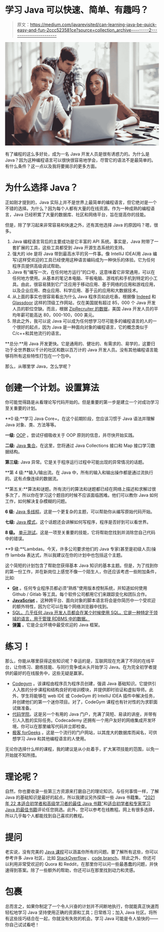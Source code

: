 # 学习 Java 可以快速、简单、有趣吗？

> 原文：<https://medium.com/javarevisited/can-learning-java-be-quick-easy-and-fun-2ccc523581ce?source=collection_archive---------2----------------------->

![](img/bf082f4187abe822a8cee76ee242dee5.png)

有了编程的这么多好处，成为一名 Java 开发人员是很有诱惑力的。为什么是 Java？因为这种编程语言可以很快很容易地学会，尽管它的语法不是最简单的。有什么条件？这一点以及我将要揭示的更多方面。

# 为什么选择 Java？

正如刚才提到的，Java 实际上并不是世界上最简单的编程语言，但它绝对是一个不错的选择。为什么？因为每个人都有大量的在线资源。作为一种成熟的编程语言，Java 已经积累了大量的数据库、社区和网络平台，旨在提高你的技能。

但是，除了学习起来非常容易和快速之外，还有其他选择 Java 的原因吗？嗯，很多。

1.  Java 编程语言背后的主要成功是它丰富的 API 系统。事实是，Java 附带了一套扩展的工具，这些工具都受到 Java 开源生态系统的支持。
2.  强大的 ide 是将 Java 带到最高水平的另一件事。像 IntelliJ IDEA(用 Java 编写)这样受欢迎的工具已经使用这种语言编码成为一种快乐的体验。它为任何程序员提供高级调试帮助。
3.  Java 有“编写一次，在任何地方运行”的口号，这意味着它非常通用，可以在任何地方使用。从基本的笔记本电脑、平板电脑、游戏机和手机到特定的小工具。由此，很容易猜到它广泛应用于移动应用、基于网络的应用和游戏应用，以及企业应用、商业应用、科学应用、基于云的应用和大数据技术。
4.  从上面的事实也很容易看出为什么 Java 程序员如此吃香。根据像 [Indeed](https://www.indeed.com/) 和 [Glassdoor](https://www.glassdoor.com/) 这样的顶级工作网站，仅在美国就有超过 85，000 个 Java 开发人员的职位空缺。而且，根据 [ZipRecruiter 的数据](https://www.ziprecruiter.com/Salaries/JAVA-Android-Developer-Salary)，美国 Java 开发人员的平均年薪可能高达 80，000-100，000 美元。
5.  除此之外，我可以说 Java 可以成为任何想学习尽可能多的编程语言的人的一个很好的起点，因为 Java 是一种面向对象的编程语言，它的概念类似于 C/c++和其他流行的语言。

**总分:**用 Java 开发更快。它是通用的、健壮的、有需求的、易学的，这要归功于全世界数以千计的社区和数以百万计的 Java 开发人员。没有其他编程语言能够将所有这些特性打包在一个包中。

那么，从哪里学 Java，怎么学呢？

# 创建一个计划。设置算法

你可能觉得路是从看理论写代码开始的。但是重要的第一步是建立一个对成功学习至关重要的计划。

**0 级:**学习 Java Core+。在这个前期阶段，您应该习惯于 Java 语法并理解 Java 对象、类、方法等等。

**一级:** [OOP](/javarevisited/6-best-object-oriented-programming-books-and-courses-for-beginners-d46235cbda49) 。尝试仔细吸收关于 OOP 原则的信息，并尽快开始实践。

**二级:** [Java 集合](/javarevisited/7-best-java-collections-and-stream-api-courses-for-beginners-in-2020-3ad18d52c38)。在这里，您将通过 Java Collections 接口和 Map 接口学习数据结构。

**第三级:** Java 异常。它是关于程序运行过程中可能出现的异常情况的话题。

**第 4 级:**输入/输出流。在 Java 中，所有的输入和输出操作都是通过流执行的。这有点像连续的数据流。

**第五关:**算法和谜题。所有流行的算法和谜题都已经在网络上描述和求解过很多次了，所以你在学习这个题目的时候不应该面临困难。他们可以教你 Java 如何工作，如何解决复杂模糊的问题。

**6 级:** [Java 多线程](/javarevisited/8-best-multithreading-and-concurrency-courses-for-experienced-java-developers-8acfd3b25094)。这是一个更复杂的主题，可以帮助你从编写原始代码开始。

**七级:** [Java 模式](/javarevisited/7-best-online-courses-to-learn-object-oriented-design-pattern-in-java-749b6399af59)。这个话题还会讲解如何写程序，程序是否好到可以看世界。

**8 级。** [单元测试](/javarevisited/5-courses-to-learn-junit-and-mockito-in-2019-best-of-lot-f217d8b93688)。这是一项至关重要的技能，它将帮助您找到并消除您自己代码中的错误。

**9 级:**Lambdas。今天，许多公司要求他们的 Java 专家(甚至是初级人员)操作 lambda 表达式，所以我建议在你的计划中也包括这个主题。

这个简短的计划包含了帮助您获得基本 Java 知识的基本主题。但是，为了找到你的第一份工作，并在新岗位上感觉不像一个陌生人，你还应该考虑一些附加条件，比如:

*   [**Git**](/javarevisited/11-best-online-places-to-learn-git-for-beginners-in-2021-6dc2b7c6ef48) 。任何专业程序员都必须“熟练”使用版本控制系统，并知道如何使用 Github / Gitlab 等工具。每个软件公司都用它们来跟踪变化和团队合作。
*   [**JavaScript**](/javarevisited/my-favorite-free-tutorials-and-courses-to-learn-javascript-8f4d0a71faf2) 。这种跨平台、面向对象的脚本语言将会是你简历中一个受欢迎的额外特性，因为它可以在每个网络浏览器中找到。
*   [SQL。几乎任何 Java 开发人员都会在某个时候使用 SQL。它是一种特定于领域的语言，用于管理 RDBMS 中的数据。](/javarevisited/top-5-sql-and-database-courses-to-learn-online-48424533ac61)
*   [**弹簧**](/javarevisited/10-best-online-courses-to-learn-spring-framework-in-2020-f7f73599c2fd) 。它是企业环境中最受欢迎的 Java 框架。

# 练习！

那么，你能从哪里获得这些知识呢？幸运的是，互联网现在充满了不同的在线平台，让你练习、磨练技能、与同行竞争或从头开始学习 Java。在为完全初学者提供的最好的在线服务中，这些无疑是赢家。

*   [Codegym](https://codegym.cc/) 。该课程由程序员为程序员创建，强调 Java 基础知识。它提供引人入胜的分步课程和结构良好的培训模块，并提供即时验证和虚拟导师。此外，学生将能够在 web IDE 或 CodeGym 的 IntelliJ IDEA 插件中解决任务，并创建他们的第一个迷你项目。对了，CodeGym 课程也有针对性的为求职面试做准备。
*   [代码学院](https://www.codecademy.com/)。这是另一个有用的 Java 门户，充满了简短、易读的讲座，并带有引人入胜的实际任务。Codecademy 还拥有一个用户友好的网络集成开发环境，你可以在那里编写代码并立即检查。
*   [极客 forGeeks](https://www.geeksforgeeks.org/) 。这是一个流行的门户网站，以其庞大的数据库而闻名，可供想学习 Java 和其他编程语言的人使用。

无论你选择什么样的课程，我的建议是从小处着手，扩大某项技能的范围，以免一开始就不知所措。

# 理论呢？

自然，你也要收录一些第三方资源来打磨自己的理论知识。与任何事情一样，了解 Java 的基础知识是最好的起点，所以我建议另外探索一些 Java 书籍集。“[2021 年 22 本适合初学者和高级学习者的最佳 Java 书籍”](https://codegym.cc/groups/posts/72-18-best-java-books-for-beginners-in-2019)和[适合初学者和专家学习 Java 的最佳书籍](https://www.geeksforgeeks.org/best-books-to-learn-java-for-beginners-and-experts/)评论任您挑选。此外，您可以参考在线教程。网上有很多选择，所以几乎每个人都能找到自己喜欢的教程。

# 提问

老实说，没有完美的 [Java 课程](/javarevisited/top-5-java-online-courses-for-beginners-best-of-lot-1e1e240a758)可以涵盖你所有的问题。要了解所有这些，你可以参考许多 Java 社区，比如 [StackOverflow](http://stackoverflow.com/tags) 、[code branch](http://www.coderanch.com/forums)。除此之外，你还可以利用非常受欢迎的 Quora 和 Reddit，在那里你可以问一些最愚蠢的问题，并快速得到答案。除了一些额外的帮助，你还可以在那里找到动力和灵感。

# 包裹

总而言之，如果你制定了一个令人兴奋的计划并不间断地执行，你就能真正快速而轻松地学习 Java 坚持使用正确的资源和工具；日常练习；加入 Java 社区。将所有这些技巧结合在一起，你就没有失败的机会。学习 Java 可能是令人愉快的——你自己试试看吧！